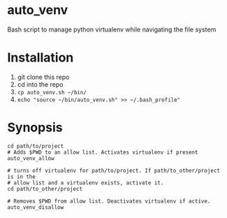 # auto_venv
Bash script to manage python virtualenv while navigating the file system

# Installation

1. git clone this repo
1. cd into the repo
1. `cp auto_venv.sh ~/bin/`
1. `echo "source ~/bin/auto_venv.sh" >> ~/.bash_profile"`

# Synopsis

```
cd path/to/project
# Adds $PWD to an allow list. Activates virtualenv if present
auto_venv_allow 

# turns off virtualenv for path/to/project. If path/to_other/project is in the
# allow list and a virtualenv exists, activate it.
cd path/to_other/project 

# Removes $PWD from allow list. Deactivates virtualenv if active.
auto_venv_disallow 
```
